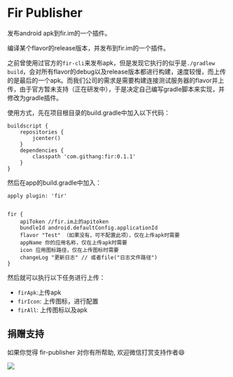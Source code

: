 Fir Publisher
===


发布android apk到fir.im的一个插件。

编译某个flavor的release版本，并发布到fir.im的一个插件。

之前曾使用过官方的`fir-cli`来发布apk，但是发现它执行的似乎是`./gradlew build`，会对所有flavor的debug以及release版本都进行构建，速度较慢，而上传的是最后的一个apk。而我们公司的需求是需要构建连接测试服务器的flavor并上传，由于官方暂未支持（正在研发中），于是决定自己编写gradle脚本来实现，并修改为gradle插件。

使用方式，先在项目根目录的build.gradle中加入以下代码：

```
buildscript {
    repositories {
        jcenter()
    }
    dependencies {
        classpath 'com.githang:fir:0.1.1'
    }
}
```

然后在app的build.gradle中加入：

```
apply plugin: 'fir'


fir {
    apiToken //fir.im上的apitoken
    bundleId android.defaultConfig.applicationId
    flavor "Test" （如果没有，可不配置此项），仅在上传apk时需要
    appName 你的应用名称，仅在上传apk时需要
    icon 应用图标路径，仅在上传图标时需要
    changeLog "更新日志" // 或者file("日志文件路径")
}
```

然后就可以执行以下任务进行上传：

- `firApk`:上传apk
- `firIcon`: 上传图标，进行配置
- `firAll`: 上传图标以及apk

## 捐赠支持

如果你觉得 fir-publisher 对你有所帮助, 欢迎微信打赏支持作者:smile:

![](http://7xpdix.com1.z0.glb.clouddn.com/wechat.png)
